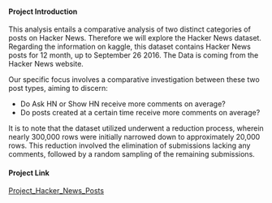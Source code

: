 #### Project Introduction
This analysis entails a comparative analysis of two distinct categories of posts on Hacker News. Therefore we will explore the Hacker News dataset. Regarding the information on kaggle, this dataset contains Hacker News posts for 12 month, up to September 26 2016. The Data is coming from the Hacker News website.

Our specific focus involves a comparative investigation between these two post types, aiming to discern:

- Do Ask HN or Show HN receive more comments on average?
- Do posts created at a certain time receive more comments on average?

It is to note that the dataset utilized underwent a reduction process, wherein nearly 300,000 rows were initially narrowed down to approximately 20,000 rows. This reduction involved the elimination of submissions lacking any comments, followed by a random sampling of the remaining submissions.


#### Project Link
[Project_Hacker_News_Posts](https://github.com/datalex42/Dataquest-A-Collection-of-Data-Science-Projects/blob/3feacfa6fdddae0964d04d690646c18e9f0973a6/Project_Hacker_News_Posts/2_Project_Hacker_News_Posts.ipynb)
